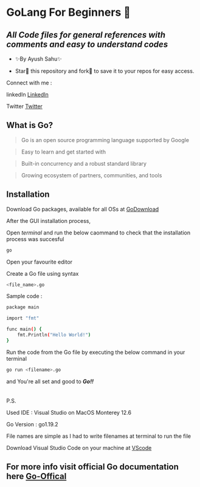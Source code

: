 # GoLang For Beginners 🚀
## _All Code files for general references with comments and easy to understand codes_

- ✨By Ayush Sahu✨

- Star🌟 this repository and fork🍴 to save it to your repos for easy access.

Connect with me : 

linkedIn [LinkedIn]

Twitter [Twitter]

## What is Go?
> Go is an open source programming language supported by Google

> Easy to learn and get started with

> Built-in concurrency and a robust standard library

> Growing ecosystem of partners, communities, and tools

## Installation
Download Go packages, available for all OSs at [GoDownload]

After the GUI installation process,

Open _terminal_ and run the below caommand to check that the installation process was succesful
```sh
go
```
Open your favourite editor

Create a Go file using syntax
```sh
<file_name>.go
```
Sample code :
```sh
package main

import "fmt"

func main() {
	fmt.Println("Hello World!")
}
```
Run the code from the Go file by executing the below command in your terminal
```sh
go run <filename>.go
```
and You're all set and good to **_Go!!_**
\
\
\
P.S. 

Used IDE : Visual Studio on MacOS Monterey 12.6

Go Version : go1.19.2

File names are simple as I had to write filenames at terminal to run the file

Download Visual Studio Code on your machine at [VScode]

## For more info visit official Go documentation here [Go-Offical]

[//]: # 
[LinkedIn]: <https://www.linkedin.com/in/ayushsahu77/>
[Twitter]: <https://twitter.com/Ayush_7477/>
[GoDownload]: <https://go.dev//>
[VScode]:<https://code.visualstudio.com//>
[Go-Offical]: <https://go.dev/doc//>